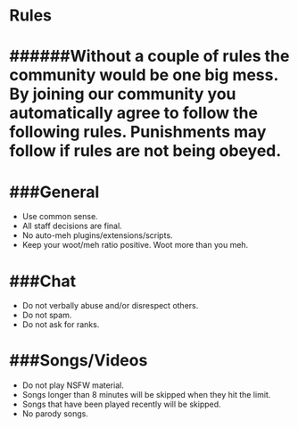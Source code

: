 Rules
======
######Without a couple of rules the community would be one big mess. By joining our community you automatically agree to follow the following rules. Punishments may follow if rules are not being obeyed.
======


###General
======

* Use common sense.
* All staff decisions are final.
* No auto-meh plugins/extensions/scripts.
* Keep your woot/meh ratio positive. Woot more than you meh.


###Chat
======

* Do not verbally abuse and/or disrespect others.
* Do not spam.
* Do not ask for ranks.


###Songs/Videos
======

* Do not play NSFW material.
* Songs longer than 8 minutes will be skipped when they hit the limit.
* Songs that have been played recently will be skipped.
* No parody songs.
